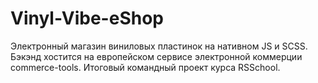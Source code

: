 # Vinyl-Vibe-eShop
Электронный магазин виниловых пластинок на нативном JS и SCSS. Бэкэнд хостится на европейском сервисе электронной коммерции commerce-tools. Итоговый командный проект курса RSSchool. 
